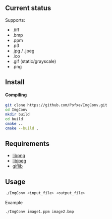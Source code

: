 ## Current status ##

Supports:
- .tiff
- .bmp
- .ppm
- .p3
- .jpg / .jpeg
- .ico
- .gif (static/grayscale)
- .png
## Install ##


#### Compiling

```bash
git clone https://github.com/Pofxe/ImgConv.git
cd ImgConv
mkdir build
cd build
cmake ..
cmake --build .
```
## Requirements ##

- [libpng](https://github.com/pnggroup/libpng.git)
- [libjpeg](https://github.com/winlibs/libjpeg.git)
- [giflib](https://giflib.sourceforge.net/)

## Usage ##

```bash
./ImgConv <input_file> <output_file>
```
Example
```bash
./ImgConv image1.ppm image2.bmp
```
